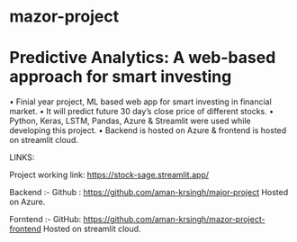 # mazor-project

# Predictive Analytics: A web-based approach for smart investing
• Finial year project, ML based web app for smart investing in financial market.
• It will predict future 30 day’s close price of different stocks.
• Python, Keras, LSTM, Pandas, Azure & Streamlit were used while developing this project.
• Backend is hosted on Azure & frontend is hosted on streamlit cloud.

LINKS: 

Project working link: https://stock-sage.streamlit.app/

Backend :-
Github : https://github.com/aman-krsingh/major-project
Hosted on Azure.

Forntend :-
GitHub: https://github.com/aman-krsingh/mazor-project-frontend
Hosted on streamlit cloud.
